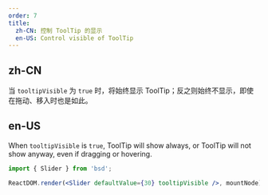 ```yaml
---
order: 7
title:
  zh-CN: 控制 ToolTip 的显示
  en-US: Control visible of ToolTip
---
```


## zh-CN

当 `tooltipVisible` 为 `true` 时，将始终显示 ToolTip；反之则始终不显示，即使在拖动、移入时也是如此。

## en-US

When `tooltipVisible` is `true`, ToolTip will show always, or ToolTip will not show anyway, even if dragging or hovering.

```jsx
import { Slider } from 'bsd';

ReactDOM.render(<Slider defaultValue={30} tooltipVisible />, mountNode);
```
